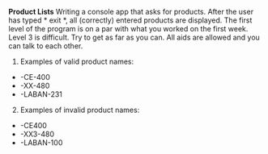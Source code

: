 **Product Lists**
Writing a console app that asks for products. After the user has typed * exit *, all (correctly) entered products are displayed. The first level of the program is on a par with what you worked on the first week. Level 3 is difficult. Try to get as far as you can. All aids are allowed and you can talk to each other.
1. Examples of valid product names:
  * -CE-400
  * -XX-480
  * -LABAN-231 
2. Examples of invalid product names:
  * -CE400 
  * -XX3-480 
  * -LABAN-100

